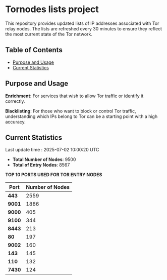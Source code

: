 # Tornodes lists project

This repository provides updated lists of IP addresses associated with Tor relay nodes. The lists are refreshed every 30 minutes to ensure they reflect the most current state of the Tor network.

## Table of Contents

- [Purpose and Usage](#purpose-and-usage)
- [Current Statistics](#current-statistics)


## Purpose and Usage

**Enrichment**: For services that wish to allow Tor traffic or identify it correctly.

**Blacklisting**: For those who want to block or control Tor traffic, understanding which IPs belong to Tor can be a starting point with a high accuracy.

## Current Statistics

Last update time : 2025-07-02 10:00:20 UTC

- **Total Number of Nodes**: 9500
- **Total of Entry Nodes**: 8567

**TOP 10 PORTS USED FOR TOR ENTRY NODES**

| **Port** | **Number of Nodes** |
|------|-----------------|
| **443**   | 2559  |
| **9001**   | 1886  |
| **9000**   | 405  |
| **9100**   | 344  |
| **8443**   | 213  |
| **80**   | 197  |
| **9002**   | 160  |
| **143**   | 145  |
| **110**   | 132  |
| **7430**   | 124  |

